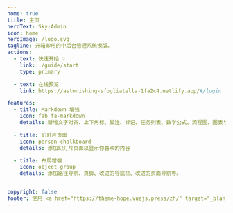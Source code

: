 ```yaml
---
home: true
title: 主页
heroText: Sky-Admin
icon: home
heroImage: /logo.svg
tagline: 开箱即用的中后台管理系统模版。
actions:
  - text: 快速开始 💡
    link: ./guide/start
    type: primary

  - text: 在线预览
    link: https://astonishing-sfogliatella-1fa2c4.netlify.app/#/login

features:
  - title: Markdown 增强
    icon: fab fa-markdown
    details: 新增文字对齐、上下角标、脚注、标记、任务列表、数学公式、流程图、图表与幻灯片支持

  - title: 幻灯片页面
    icon: person-chalkboard
    details: 添加幻灯片页面以显示你喜欢的内容

  - title: 布局增强
    icon: object-group
    details: 添加路径导航、页脚、改进的导航栏、改进的页面导航等。


copyright: false
footer: 使用 <a href="https://theme-hope.vuejs.press/zh/" target="_blank">VuePress Theme Hope</a> 主题 | MIT 协议, 版权所有 © 2023-present EvanSky
---
```

